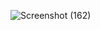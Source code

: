![Screenshot (162)](https://github.com/Ezeh20/helpMeOut/assets/29344226/4bdc0e29-6712-447d-b4a1-6789d9641442)
